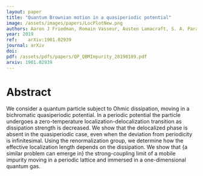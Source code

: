 ```yaml
---
layout: paper
title: "Quantum Brownian motion in a quasiperiodic potential"
image: /assets/images/papers/LocPlotNew.png
authors: Aaron J Friedman, Romain Vasseur, Austen Lamacraft, S. A. Parameswaran
year: 2019
ref: 	arXiv:1901.02939
journal: arXiv
doi:
pdf: /assets/pdfs/papers/QP_QBMImpurity_20190109.pdf
arxiv: 1901.02939
---
```


# Abstract


We consider a quantum particle subject to Ohmic dissipation, moving in a bichromatic quasiperiodic potential. In a periodic potential the particle undergoes a zero-temperature localization-delocalization transition as dissipation strength is decreased. We show that the delocalized phase is absent in the quasiperiodic case, even when the deviation from periodicity is infinitesimal. Using the renormalization group, we determine how the effective localization length depends on the dissipation. We show that {a similar problem can emerge in} the strong-coupling limit of a mobile impurity moving in a periodic lattice and immersed in a one-dimensional quantum gas.
